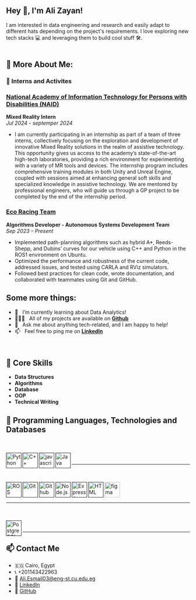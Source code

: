 ## Hey 👋, I'm Ali Zayan!

I am interested in data engineering and research and easily adapt to different hats depending on the project's requirements. I love exploring new tech stacks 💻 and leveraging them to build cool stuff 🛠️. 
<br/>
<br/>
  
## 🧐 More About Me:

### 💼 Interns and Activites
### [National Academy of Information Technology for Persons with Disabilities (NAID)](https://www.linkedin.com/company/naidacademy/)
**Mixed Reality Intern** <br>
*Jul 2024 - septemper 2024*
- I am currently participating in an internship as part of a team of three interns, collectively focusing on the exploration and development of innovative Mixed Reality solutions in the realm of assistive technology. This opportunity gives us access to the academy’s state-of-the-art high-tech laboratories, providing a rich environment for experimenting with a variety of MR tools and devices.
The internship program includes comprehensive training modules in both Unity and Unreal Engine, coupled with sessions aimed at enhancing general soft skills and specialized knowledge in assistive technology. We are mentored by professional engineers, who will guide us through a GP project to be completed by the end of the internship period.

### [Eco Racing Team](https://cu-eco.org/)
**Algorithms Developer - Autonomous Systems Development Team**  
*Sep 2023 – Present*
- Implemented path-planning algorithms such as hybrid A*, Reeds-Shepp, and Dubins’ curves for our vehicle using C++ and Python in the ROS1 environment on Ubuntu.
- Optimized the performance and robustness of the current code, addressed issues, and tested using CARLA and RViz simulators.
- Followed best practices for clean code, wrote documentation, and collaborated with teammates using Git and GitHub.
## Some more things:
- 🔭 &nbsp; I’m currently learning about Data Analytics!
- 👨🏻‍💻 &nbsp; All of my projects are available on [**Github**](https://github.com/alizayan684?tab=repositories)
- 💬 &nbsp; Ask me about anything tech-related, and I am happy to help!
- 📫 &nbsp; Feel free to ping me on [**LinkedIn**](https://www.linkedin.com/in/%D8%B9%D9%84%D9%8A-%D8%B2%D9%8A%D8%A7%D9%86-%F0%9F%94%BB%F0%9F%87%B5%F0%9F%87%B8-b98239264)

<br>

## 🔧 Core Skills
- **Data Structures**
- **Algorithms**
- **Database**
- **OOP**
- **Technical Writing**
## 🔧 Programming Languages, Technologies and Databases
  <br>
  <br>
<a href="" target="_blank"><img align="left" alt="Python" height ="42px" src="https://raw.githubusercontent.com/rahul-jha98/github_readme_icons/main/language_and_tools/square/python/python.svg"></a>
<a href="" target="_blank"><img align="left" alt="C++" height ="42px" src="https://cdn.jsdelivr.net/gh/devicons/devicon/icons/cplusplus/cplusplus-original.svg"></a> 
<a href="" target="_blank"><img align="left" alt="javascript" height ="42px" src="https://cdn.jsdelivr.net/gh/devicons/devicon/icons/javascript/javascript-original.svg"></a>
<a href="" target="_blank"><img align="left" alt="Java" height ="42px" src="https://cdn.jsdelivr.net/gh/devicons/devicon/icons/java/java-original.svg"></a> 
<br>
<hr>
  <br>
  <br>
  <a href="" target="_blank"><img align="left" alt="ROS" height ="42px" src="https://cdn.jsdelivr.net/gh/devicons/devicon/icons/ros/ros-original.svg"></a> 
  <a href="" target="_blank"><img align="left" alt="Git" height ="42px" src="https://cdn.jsdelivr.net/gh/devicons/devicon/icons/git/git-original.svg"></a> 
  <a href="" target="_blank"><img align="left" alt="Github" height ="42px" src="https://cdn.jsdelivr.net/gh/devicons/devicon/icons/github/github-original.svg"></a> 
  <a href="" target="_blank"><img align="left" alt="Node.js" height ="42px" src="https://cdn.jsdelivr.net/gh/devicons/devicon/icons/nodejs/nodejs-original.svg"></a> 
  <a href="" target="_blank"><img align="left" alt="Express.js" height ="42px" src="https://cdn.jsdelivr.net/gh/devicons/devicon/icons/express/express-original.svg"></a> 
  <a href="" target="_blank"><img align="left" alt="HTML" height ="42px" src="https://cdn.jsdelivr.net/gh/devicons/devicon/icons/html5/html5-original.svg"></a> 
  <a href="https://www.figma.com/" target="_blank"> <img src="https://raw.githubusercontent.com/rahul-jha98/github_readme_icons/main/language_and_tools/square/figma/figma.svg" alt="figma" height='42px'/> 
  </a>

<br>
<hr>
  <br>
  <br>
<a href="" target="_blank"><img align="left" alt="PostgreSQL" height ="42px" src="https://cdn.jsdelivr.net/gh/devicons/devicon/icons/postgresql/postgresql-original.svg"></a> 
<br>
<hr>



## 📫 Contact Me
- 🇪🇬 Cairo, Egypt
- 📞 +201143422963
- 📧 [Ali.Esmail03@eng-st.cu.edu.eg](mailto:Ali.Esmail03@eng-st.cu.edu.eg)
- 🔗 [LinkedIn](linkedin.com/in/ali-zayan-b98239264)
- 🔗 [GitHub](https://github.com/alizayan684)
